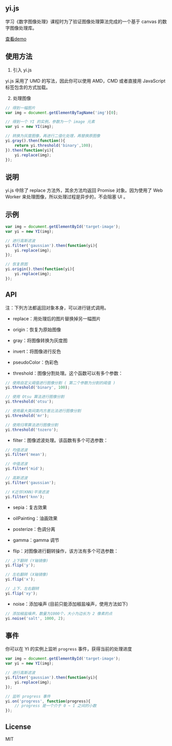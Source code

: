 ## yi.js

学习《数字图像处理》课程时为了验证图像处理算法完成的一个基于 canvas 的数字图像处理库。

[查看demo](http://wy-ei.com/YI/)

## 使用方法

1. 引入 yi.js

yi.js 采用了 UMD 的写法，因此你可以使用 AMD，CMD 或者直接用 JavaScript 标签包含的方式加载。

2. 处理图像

```javascript
// 得到一幅图片
var img = document.getElementByTagName('img')[0];

// 得到一个 YI 的实例，参数为一个 image 元素
var yi = new YI(img);

// 转换为灰度图像，再进行二值化处理，再替换原图像
yi.gray().then(function(){
    return yi.threshold('binary',100);
}).then(function(yi){
    yi.replace(img);
});
```

## 说明

yi.js 中除了 replace 方法外，其余方法均返回 Promise 对象。因为使用了 Web Worker 来处理图像，所以处理过程是异步的，不会阻塞 UI 。

## 示例

```javascript
var img = document.getElementById('target-image');
var yi = new YI(img);

// 进行高斯滤波
yi.filter('gaussian').then(function(yi){
    yi.replace(img);
});

// 恢复原图
yi.origin().then(function(yi){
    yi.replace(img);
});
```

## API

注：下列方法都返回对象本身，可以进行链式调用。

+ replace：用处理后的图片替换掉另一幅图片

+ origin：恢复为原始图像

+ gray：将图像转换为灰度图

+ invert：将图像进行反色

+ pseudoColor：伪彩色

+ threshold：图像分割处理。这个函数可以有多个参数：

```javascript
// 使用自定义阈值进行图像分割 ( 第二个参数为分割的阈值 )
yi.threshold('binary', 100);

// 使用 Otsu 算法进行图像分割
yi.threshold('otsu');

// 使用最大类间类内方差比法进行图像分割
yi.threshold('mr');

// 使用归零算法进行图像分割
yi.threshold('tozero');
```

+ filter：图像滤波处理。该函数有多个可选参数：

```javascript
// 均值滤波
yi.filter('mean');

// 中值滤波
yi.filter('mid');

// 高斯滤波
yi.filter('gaussian');

// K近邻(KNN)平滑滤波
yi.filter('knn');
```

+ sepia：复古效果

+ oilPainting：油画效果

+ posterize：色调分离

+ gamma：gamma 调节

+ flip：对图像进行翻转操作，该方法有多个可选参数：

```javascript
// 上下翻转 (Y轴镜像)
yi.flip('y');

// 左右翻转 (X轴镜像)
yi.flip('x');

// 上下、左右翻转
yi.flip('xy');
```
+ noise：添加噪声 (目前只能添加椒盐噪声，使用方法如下)

```javascript
// 添加椒盐噪声，数量为1000个，大小为边长为 2 像素的点
yi.noise('salt', 1000, 2);
```

## 事件

你可以在 YI 的实例上监听 `progress` 事件，获得当前的处理进度

```js
var img = document.getElementById('target-image');
var yi = new YI(img);

// 进行高斯滤波
yi.filter('gaussian').then(function(yi){
    yi.replace(img);
});

// 监听 progress 事件
yi.on('progress', function(progress){
    // progress 是一个介于 0 ~ 1 之间的小数
});
```

## License

MIT
